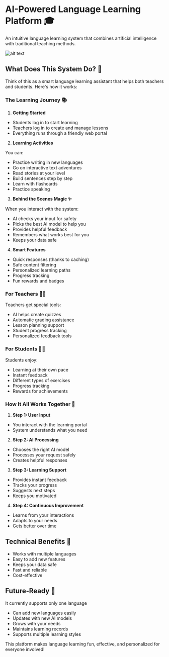 # AI-Powered Language Learning Platform 🎓

An intuitive language learning system that combines artificial intelligence with traditional teaching methods.

![alt text](GenAI-Architecture.png)

## What Does This System Do? 🤔

Think of this as a smart language learning assistant that helps both teachers and students. Here's how it works:

### The Learning Journey 📚

1. **Getting Started**
  - Students log in to start learning
  - Teachers log in to create and manage lessons
  - Everything runs through a friendly web portal

2. **Learning Activities**

  You can:
  - Practice writing in new languages
  - Go on interactive text adventures
  - Read stories at your level
  - Build sentences step by step
  - Learn with flashcards
  - Practice speaking

3. **Behind the Scenes Magic ✨**

  When you interact with the system:
  - AI checks your input for safety
  - Picks the best AI model to help you
  - Provides helpful feedback
  - Remembers what works best for you
  - Keeps your data safe

4. **Smart Features**
  - Quick responses (thanks to caching)
  - Safe content filtering
  - Personalized learning paths
  - Progress tracking
  - Fun rewards and badges

### For Teachers 👩‍🏫

Teachers get special tools:
- AI helps create quizzes
- Automatic grading assistance
- Lesson planning support
- Student progress tracking
- Personalized feedback tools

### For Students 👨‍🎓

Students enjoy:
- Learning at their own pace
- Instant feedback
- Different types of exercises
- Progress tracking
- Rewards for achievements

### How It All Works Together 🔄

1. **Step 1: User Input**
  - You interact with the learning portal
  - System understands what you need

2. **Step 2: AI Processing**
  - Chooses the right AI model
  - Processes your request safely
  - Creates helpful responses

3. **Step 3: Learning Support**
  - Provides instant feedback
  - Tracks your progress
  - Suggests next steps
  - Keeps you motivated

4. **Step 4: Continuous Improvement**
  - Learns from your interactions
  - Adapts to your needs
  - Gets better over time

## Technical Benefits 🔧

- Works with multiple languages
- Easy to add new features
- Keeps your data safe
- Fast and reliable
- Cost-effective

## Future-Ready 🚀
It currently supports only one language

- Can add new languages easily
- Updates with new AI models
- Grows with your needs
- Maintains learning records
- Supports multiple learning styles

This platform makes language learning fun, effective, and personalized for everyone involved!
